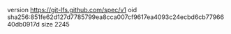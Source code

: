 version https://git-lfs.github.com/spec/v1
oid sha256:851fe62d127d7785799ea8cca007cf9617ea4093c24ecbd6cb7796640db0917d
size 2245
